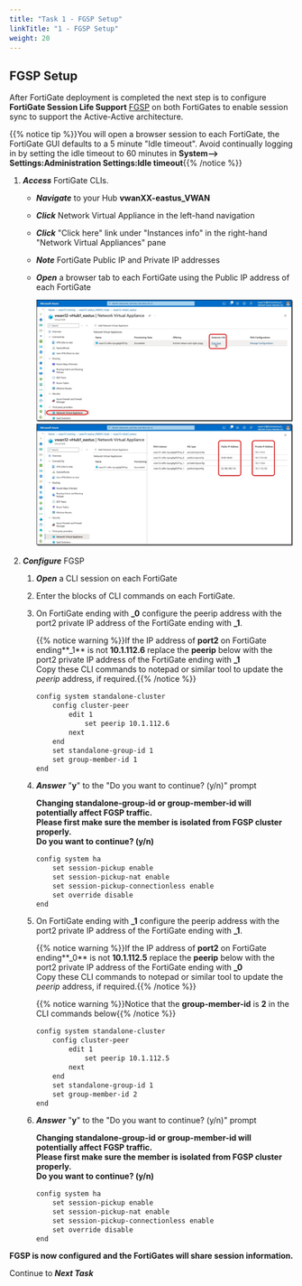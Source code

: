 ```yaml
---
title: "Task 1 - FGSP Setup"
linkTitle: "1 - FGSP Setup"
weight: 20
---
```


## FGSP Setup

After FortiGate deployment is completed the next step is to configure **FortiGate Session Life Support** [FGSP](https://docs.fortinet.com/document/fortigate/7.4.4/administration-guide/869218/fgsp-basic-peer-setup) on both FortiGates to enable session sync to support the  Active-Active architecture.

{{% notice tip %}}You will open a browser session to each FortiGate, the FortiGate GUI defaults to a 5 minute "Idle timeout". Avoid continually logging in by setting the idle timeout to 60 minutes in **System--> Settings:Administration Settings:Idle timeout**{{% /notice %}}

1. ***Access*** FortiGate CLIs.

    - ***Navigate*** to your Hub **vwanXX-eastus_VWAN**
    - ***Click*** Network Virtual Appliance in the left-hand navigation
    - ***Click*** "Click here" link under "Instances info" in the right-hand "Network Virtual Appliances" pane
    - ***Note*** FortiGate Public IP and Private IP addresses
    - ***Open*** a browser tab to each FortiGate using the Public IP address of each FortiGate

        ![fgsp1](../images/fgsp1.jpg)
        ![fgsp2](../images/fgsp2.jpg)

1. ***Configure*** FGSP

    1. ***Open*** a CLI session on each FortiGate
    1. Enter the blocks of CLI commands on each FortiGate.

    1. On FortiGate ending with **_0** configure the peerip address with the port2 private IP address of the FortiGate ending with **_1**.

        {{% notice warning %}}If the IP address of **port2** on FortiGate ending**_1** is not **10.1.112.6** replace the **peerip** below with the port2 private IP address of the FortiGate ending with **_1**</br>
        Copy these CLI commands to notepad or similar tool to update the *peerip* address, if required.{{% /notice %}}

        ```basic
        config system standalone-cluster
            config cluster-peer
                edit 1
                    set peerip 10.1.112.6
                next
            end
            set standalone-group-id 1
            set group-member-id 1
        end
        ```

    1. ***Answer*** "**y**" to the "Do you want to continue? (y/n)" prompt

        **Changing standalone-group-id or group-member-id will potentially affect FGSP traffic.**</br>
        **Please first make sure the member is isolated from FGSP cluster properly.**</br>
        **Do you want to continue? (y/n)**</br>

        ```basic
        config system ha
            set session-pickup enable
            set session-pickup-nat enable
            set session-pickup-connectionless enable
            set override disable
        end
        ```

    1. On FortiGate ending with **_1** configure the peerip address with the port2 private IP address of the FortiGate ending with **_1**.

        {{% notice warning %}}If the IP address of **port2** on FortiGate ending**_0** is not **10.1.112.5** replace the **peerip** below with the port2 private IP address of the FortiGate ending with **_0**</br>
        Copy these CLI commands to notepad or similar tool to update the *peerip* address, if required.{{% /notice %}}

        {{% notice warning %}}Notice that the **group-member-id** is **2** in the CLI commands below{{% /notice %}}

        ```basic
        config system standalone-cluster
            config cluster-peer
                edit 1
                    set peerip 10.1.112.5
                next
            end
            set standalone-group-id 1
            set group-member-id 2
        end
        ```

    1. ***Answer*** "**y**" to the "Do you want to continue? (y/n)" prompt

        **Changing standalone-group-id or group-member-id will potentially affect FGSP traffic.**</br>
        **Please first make sure the member is isolated from FGSP cluster properly.**</br>
        **Do you want to continue? (y/n)**</br>

        ```basic
        config system ha
            set session-pickup enable
            set session-pickup-nat enable
            set session-pickup-connectionless enable
            set override disable
        end
        ```

**FGSP is now configured and the FortiGates will share session information.**

Continue to ***Next Task***
